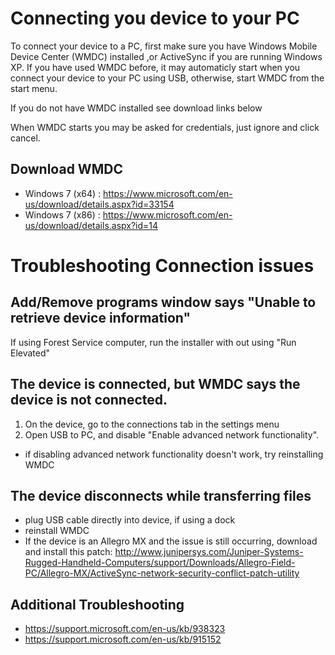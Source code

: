 Connecting you device to your PC
================================
To connect your device to a PC, first make sure you have Windows Mobile Device Center (WMDC) installed ,or ActiveSync if you are running Windows XP. If you have used WMDC before, it may automaticly start when you connect your device to your PC using USB, otherwise, start WMDC from the start menu.

If you do not have WMDC installed see download links below 

When WMDC starts you may be asked for credentials, just ignore and click cancel.

Download WMDC
-------------
- Windows 7 (x64) : https://www.microsoft.com/en-us/download/details.aspx?id=33154
- Windows 7 (x86) : https://www.microsoft.com/en-us/download/details.aspx?id=14 

Troubleshooting Connection issues
=================================
Add/Remove programs window says "Unable to retrieve device information"
---------------------------------------------------------------------------
If using Forest Service computer, run the installer with out using "Run Elevated"

The device is connected, but WMDC says the device is not connected.
-------------------------------------------------------------------
1. On the device, go to the connections tab in the settings menu
2. Open USB to PC, and disable "Enable advanced network functionality".

- if disabling advanced network functionality doesn't work, try reinstalling WMDC

The device disconnects while transferring files
---------------------------------------------
- plug USB cable directly into device, if using a dock
- reinstall WMDC
- If the device is an Allegro MX and the issue is still occurring, download and install this patch: http://www.junipersys.com/Juniper-Systems-Rugged-Handheld-Computers/support/Downloads/Allegro-Field-PC/Allegro-MX/ActiveSync-network-security-conflict-patch-utility

Additional Troubleshooting
--------------------------
- https://support.microsoft.com/en-us/kb/938323
- https://support.microsoft.com/en-us/kb/915152



 
